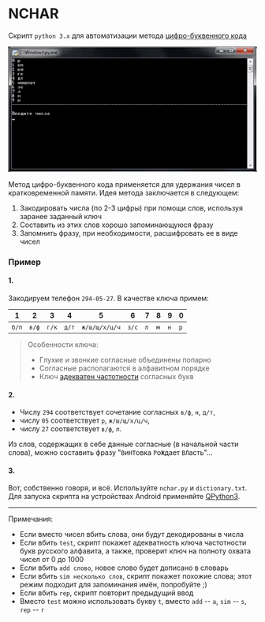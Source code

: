 NCHAR
=====
Скрипт `python 3.x` для автоматизации метода
[цифро-буквенного кода](https://ru.wikipedia.org/wiki/%D0%9C%D0%BD%D0%B5%D0%BC%D0%BE%D0%BD%D0%B8%D0%BA%D0%B0#%D0%A6%D0%B8%D1%84%D1%80%D0%BE-%D0%B1%D1%83%D0%BA%D0%B2%D0%B5%D0%BD%D0%BD%D1%8B%D0%B9_%D0%B0%D0%BB%D1%84%D0%B0%D0%B2%D0%B8%D1%82 "wikipedia")

![preview](https://github.com/Leo5700/nchar/blob/master/animation.gif "preview")

Метод цифро-буквенного кода применяется для удержания чисел в кратковременной памяти.
Идея метода заключается в следующем:

1. Закодировать числа (по 2-3 цифры) при помощи слов, используя заранее заданный ключ
2. Составить из этих слов хорошо запоминающуюся фразу
3. Запомнить фразу, при необходимости, расшифровать ее в виде чисел

### Пример

#### 1.
Закодируем телефон `294-05-27`. В качестве ключа примем:

  1  |   2 |   3 |   4 |   5         |   6 |   7 |   8 |   9 |  0
 --- | --- | --- | --- | ---         | --- | --- | --- | --- | ---
`б/п`|`в/ф`|`г/к`|`д/т`|`ж/ш/щ/х/ц/ч`|`з/с`| `л` | `м` | `н` | `р`

>Особенности ключа:
>* Глухие и звонкие согласные объединены попарно
>* Согласные располагаются в алфавитном порядке
>* Ключ [адекватен частотности](https://github.com/Leo5700/nchar/blob/master/freqresearch.md "freqresearch") согласных букв

#### 2.
* Числу `294` соответствует сочетание согласных `в/ф`, `н`, `д/т`,
* числу `05` соответствует `р`, `ж/ш/щ/х/ц/ч`,
* числу `27` соответствует `в/ф`, `л`.

Из слов, содержащих в себе данные согласные (в начальной части слова), можно составить фразу "`В`и`НТ`овка `Р`о`Ж`дает `ВЛ`асть"...

#### 3.
Вот, собственно говоря, и всё. Используйте `nchar.py` и `dictionary.txt`. Для запуска скрипта на устройствах Android применяйте [QPython3](https://play.google.com/store/apps/details?id=org.qpython.qpy3&hl=ru "play.google.com").

-----

Примечания:

* Если вместо чисел вбить слова, они будут декодированы в числа
* Если вбить `test`, скрипт покажет адекватность ключа частотности букв русского алфавита, а также, проверит ключ на полноту охвата чисел от 0 до 1000
* Если вбить `add слово`, новое слово будет дописано в словарь
* Если вбить `sim несколько слов`, скрипт покажет похожие слова; этот режим подходит для запоминания имён, попробуйте ;)
* Если вбить `rep`, скрипт повторит предыдущий ввод
* Вместо `test` можно использовать букву `t`, вместо `add` -- `a`, `sim` -- `s`, `rep` -- `r`
